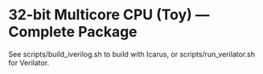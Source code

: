 # 32-bit Multicore CPU (Toy) — Complete Package
See scripts/build_iverilog.sh to build with Icarus, or scripts/run_verilator.sh for Verilator.

